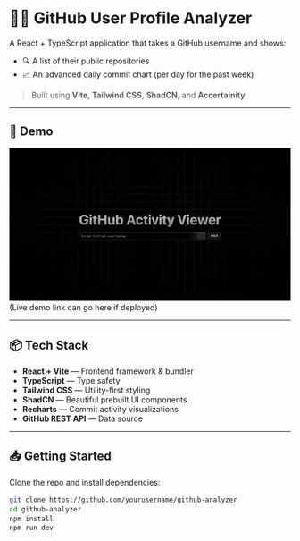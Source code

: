 # 🧑‍💻 GitHub User Profile Analyzer

A React + TypeScript application that takes a GitHub username and shows:

- 🔍 A list of their public repositories
- 📈 An advanced daily commit chart (per day for the past week)

> Built using **Vite**, **Tailwind CSS**, **ShadCN**, and **Accertainity**

---

## 🚀 Demo

![screenshot](./public/screenshot.png)  
(Live demo link can go here if deployed)

---

## 📦 Tech Stack

- **React + Vite** — Frontend framework & bundler
- **TypeScript** — Type safety
- **Tailwind CSS** — Utility-first styling
- **ShadCN** — Beautiful prebuilt UI components
- **Recharts** — Commit activity visualizations
- **GitHub REST API** — Data source

---

## 📥 Getting Started

Clone the repo and install dependencies:

```bash
git clone https://github.com/yourusername/github-analyzer
cd github-analyzer
npm install
npm run dev
